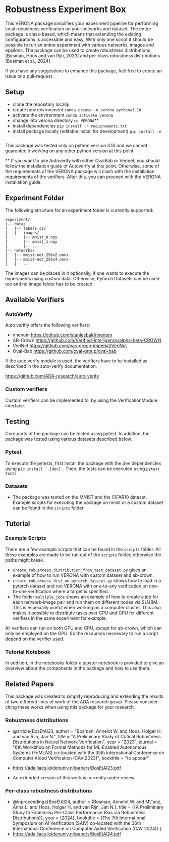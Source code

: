 # Robustness Experiment Box

This VERONA package simplifies your experiment pipeline for performing local robustness verification on your networks and dataset. 
The entire package is class-based, which means that extending the existing configurations is accessible and easy. 
With only one script it should be possible to run an entire experiment with various networks, images and epsilons. 
The package can be used to create robustness distributions [Bosman, Hoos and van Rijn, 2023] and per-class robustness distributions [Bosman et al., 2024] 

If you have any suggestions to enhance this package, feel free to create an issue or a pull-request.
## Setup
- clone the repository locally
- create new environment ```conda create -n verona python=3.10```
- activate the environment ```conda activate verona```
- change into verona directory ```cd VERONA```**
- install dependencies ```pip install -r requirements.txt```
- install package locally (editable install for development) ```pip install -e .```

This package was tested only on python version 3.10 and we cannot guarentee it working on any other python version at this point. 

** If you want to use Autoverify with either OvalBab or Verinet, you should follow the installation guide of Autoverify at this point. Otherwise, some of the requirements of the VERONA package will clash with the installation requirements of the verifiers. After this, you can proceed with the VERONA installation guide. 

## Experiment Folder
The following structure for an experiment folder is currently supported:

```
experiment/
|-- data/
|   |-- labels.csv
|   |-- images/
|       |-- mnist_0.npy
|       |-- mnist_1.npy
|       |-- ...
|-- networks/
|   |-- mnist-net_256x2.onnx
|   |-- mnist-net_256x4.onnx
|   |-- ...
```

The images can be placed in it optionally, if one wants to execute the experiments using custom data. Otherwise, Pytorch Datasets can be used too and no image folder has to be created.

## Available Verifiers

### AutoVerify
Auto verifiy offers the following verifiers:
- nnenum https://github.com/stanleybak/nnenum
- AB-Crown https://github.com/Verified-Intelligence/alpha-beta-CROWN
- VeriNet https://github.com/vas-group-imperial/VeriNet
- Oval-Bab https://github.com/oval-group/oval-bab

If the auto verify module is used, the verifiers have to be installed as described in the auto-verify documentation.

https://github.com/ADA-research/auto-verify


### Custom verifiers
Custom verifiers can be implemented to, by using the VerificationModule interface.

## Testing
Core parts of the package can be tested using pytest. In addition, the package was tested using various datasets described below.

### Pytest
To execute the pytests, first install the package with the dev dependencies using  ```pip install '.[dev]'```.
Then, the tests can be executed using ```pytest tests```

### Datasets
- The package was tested on the MNIST and the CIFAR10 dataset. Example scripts for executing the package on mnist or a custom dataset can be found in the ```scripts``` folder
## Tutorial 
### Example Scripts
There are a few example scripts that can be found in the ```scripts``` folder. All these examples are made to be run out of the ```scripts``` folder, otherwise the paths might break. 
- ```create_robustness_distribution_from_test_dataset.py``` gives an example of how to run VERONA with custom dataset and ab-crown. 
- ```create_robustness_dist_on_pytorch_dataset.py``` shows how to load in a pytorch dataset and run VERONA with one-to-any verification on one-to-one verification where a target is specified.
- The folder ```multiple_jobs``` shows an example of how to create a job for each network-image pair and run them on different nodes via SLURM. This is especially useful when working on a computer cluster.
  This also makes it possible to distribute tasks over CPU and GPU for different verifiers in the same experiment for example.

All verifiers can run on both GPU and CPU, except for ab-crown, which can only be employed on the GPU. So the resources necessary to run a script depend on the verifier used.

### Tutorial Notebook
In addition, in the notebooks folder a jupyter notebook is provided to give an overview about the components in the package and how to use them.

## Related Papers
This package was created to simplify reproducing and extending the results of two different lines of work of the ADA research group. Please consider citing these works when using this package for your research. 
### Robustness distributions 
- @article{BosEtAl23,
    author = "Bosman, Annelot W. and Hoos, Holger H. and van Rijn, Jan N.",
    title = "A Preliminary Study of Critical Robustness Distributions in Neural Network Verification",
    year = "2023",
    journal = "6th Workshop on Formal Methods for ML-Enabled Autonomous Systems (FoMLAS) co-located with the 35th International Conference on Computer Aided Verification (CAV 2023)",
    booktitle = "to appear"
  
- https://ada.liacs.leidenuniv.nl/papers/BosEtAl23.pdf
- An extended version of this work is currently under review. 
### Per-class robustness distributions
- @inproceedings{BosEtAl24,
    author = {Bosman, Annelot W. and M\“unz, Anna L. and Hoos, Holger H. and van Rijn, Jan N.},
    title = {{A Preliminary Study to Examining Per-Class Performance Bias via Robustness Distributions}},
    year = {2024},
    booktitle = {The 7th International Symposium on AI Verification (SAIV) co-located with the 36th International Conference on Computer Aided Verification (CAV 2024)}
}
- https://ada.liacs.leidenuniv.nl/papers/BosEtAl24.pdf

